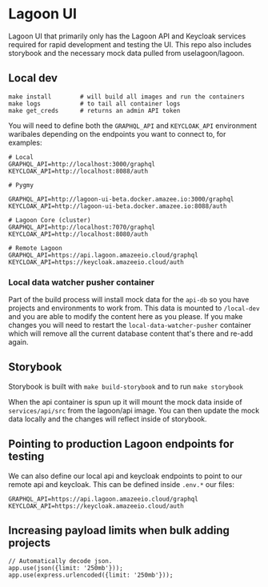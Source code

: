 # Lagoon UI

Lagoon UI that primarily only has the Lagoon API and Keycloak services required for rapid development and testing the UI. This repo also includes storybook and the necessary mock data pulled from uselagoon/lagoon.

## Local dev

```
make install        # will build all images and run the containers
make logs           # to tail all container logs
make get_creds      # returns an admin API token
```

You will need to define both the `GRAPHQL_API` and `KEYCLOAK_API` environment waribales depending on the endpoints you want to connect to, for examples:

```
# Local
GRAPHQL_API=http://localhost:3000/graphql
KEYCLOAK_API=http://localhost:8088/auth

# Pygmy

GRAPHQL_API=http://lagoon-ui-beta.docker.amazee.io:3000/graphql
KEYCLOAK_API=http://lagoon-ui-beta.docker.amazee.io:8088/auth

# Lagoon Core (cluster)
GRAPHQL_API=http://localhost:7070/graphql
KEYCLOAK_API=http://localhost:8080/auth

# Remote Lagoon
GRAPHQL_API=https://api.lagoon.amazeeio.cloud/graphql
KEYCLOAK_API=https://keycloak.amazeeio.cloud/auth
```

### Local data watcher pusher container
Part of the build process will install mock data for the `api-db` so you have projects and environments to work from. This data is mounted to `/local-dev` and you are able to modify the content here as you please. If you make changes you will need to restart the `local-data-watcher-pusher` container which will remove all the current database content that's there and re-add again.

## Storybook

Storybook is built with `make build-storybook` and to run `make storybook`

When the api container is spun up it will mount the mock data inside of `services/api/src` from the lagoon/api image. You can then update the mock data locally and the changes will reflect inside of storybook.

## Pointing to production Lagoon endpoints for testing

We can also define our local api and keycloak endpoints to point to our remote api and keycloak. This can be defined inside `.env.*` our files:

```
GRAPHQL_API=https://api.lagoon.amazeeio.cloud/graphql
KEYCLOAK_API=https://keycloak.amazeeio.cloud/auth
```

## Increasing payload limits when bulk adding projects

```
// Automatically decode json.
app.use(json({limit: '250mb'}));
app.use(express.urlencoded({limit: '250mb'}));
```
